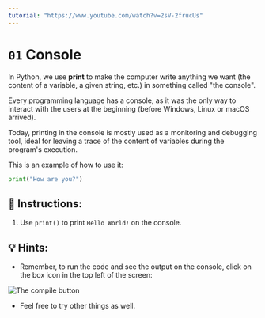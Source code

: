 ```yaml
---
tutorial: "https://www.youtube.com/watch?v=2sV-2frucUs"
---
```


# `01` Console

In Python, we use **print** to make the computer write anything we want (the content of a variable, a given string, etc.) in something called "the console".

Every programming language has a console, as it was the only way to interact with the users at the beginning (before Windows, Linux or macOS arrived).

Today, printing in the console is mostly used as a monitoring and debugging tool, ideal for leaving a trace of the content of variables during the program's execution.

This is an example of how to use it:

```py
print("How are you?")
```

## 📝 Instructions:

1. Use `print()` to print `Hello World!` on the console. 


## 💡 Hints:

+ Remember, to run the code and see the output on the console, click on the box icon in the top left of the screen:

![The compile button](https://i.imgur.com/w6u4aDd.png)

+ Feel free to try other things as well.
